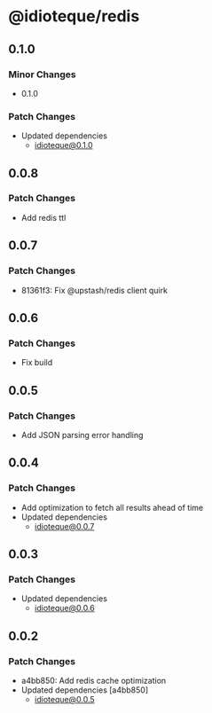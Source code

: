 # @idioteque/redis

## 0.1.0

### Minor Changes

- 0.1.0

### Patch Changes

- Updated dependencies
  - idioteque@0.1.0

## 0.0.8

### Patch Changes

- Add redis ttl

## 0.0.7

### Patch Changes

- 81361f3: Fix @upstash/redis client quirk

## 0.0.6

### Patch Changes

- Fix build

## 0.0.5

### Patch Changes

- Add JSON parsing error handling

## 0.0.4

### Patch Changes

- Add optimization to fetch all results ahead of time
- Updated dependencies
  - idioteque@0.0.7

## 0.0.3

### Patch Changes

- Updated dependencies
  - idioteque@0.0.6

## 0.0.2

### Patch Changes

- a4bb850: Add redis cache optimization
- Updated dependencies [a4bb850]
  - idioteque@0.0.5
